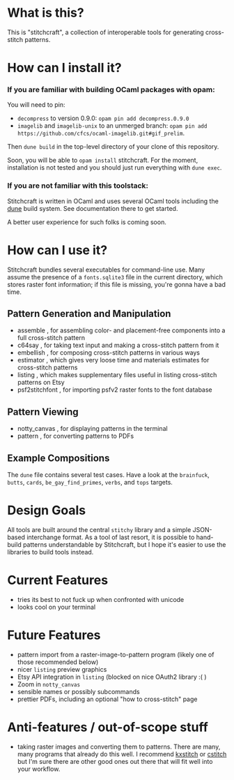 # What is this?

This is "stitchcraft", a collection of interoperable tools for generating cross-stitch patterns.

# How can I install it?

### If you are familiar with building OCaml packages with opam:

You will need to pin:
* `decompress` to version 0.9.0: `opam pin add decompress.0.9.0`
* `imagelib` and `imagelib-unix` to an unmerged branch: `opam pin add https://github.com/cfcs/ocaml-imagelib.git#gif_prelim`.

Then `dune build` in the top-level directory of your clone of this repository.

Soon, you will be able to `opam install` stitchcraft.  For the moment, installation is not tested and you should just run everything with `dune exec`.

### If you are not familiar with this toolstack:

Stitchcraft is written in OCaml and uses several OCaml tools including the [dune](https://github.com/ocaml/dune) build system.  See documentation there to get started.

A better user experience for such folks is coming soon.

# How can I use it?

Stitchcraft bundles several executables for command-line use.  Many assume the presence of a `fonts.sqlite3` file in the current directory, which stores raster font information; if this file is missing, you're gonna have a bad time.

## Pattern Generation and Manipulation

* assemble , for assembling color- and placement-free components into a full cross-stitch pattern
* c64say , for taking text input and making a cross-stitch pattern from it
* embellish , for composing cross-stitch patterns in various ways
* estimator , which gives very loose time and materials estimates for cross-stitch patterns
* listing , which makes supplementary files useful in listing cross-stitch patterns on Etsy
* psf2stitchfont , for importing psfv2 raster fonts to the font database

## Pattern Viewing

* notty_canvas , for displaying patterns in the terminal
* pattern , for converting patterns to PDFs

## Example Compositions

The `dune` file contains several test cases.  Have a look at the `brainfuck`, `butts`, `cards`, `be_gay_find_primes`, `verbs`, and `tops` targets.

# Design Goals

All tools are built around the central `stitchy` library and a simple JSON-based interchange format.  As a tool of last resort, it is possible to hand-build patterns understandable by Stitchcraft, but I hope it's easier to use the libraries to build tools instead.

# Current Features

* tries its best to not fuck up when confronted with unicode
* looks cool on your terminal

# Future Features

* pattern import from a raster-image-to-pattern program (likely one of those recommended below)
* nicer `listing` preview graphics
* Etsy API integration in `listing` (blocked on nice OAuth2 library :( )
* Zoom in `notty_canvas`
* sensible names or possibly subcommands
* prettier PDFs, including an optional "how to cross-stitch" page

# Anti-features / out-of-scope stuff

* taking raster images and converting them to patterns. There are many, many programs that already do this well. I recommend [kxstitch](https://kde.org/applications/graphics/kxstitch/) or [cstitch](https://github.com/kleintom/cstitch) but I'm sure there are other good ones out there that will fit well into your workflow.
